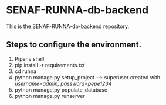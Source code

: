 # SENAF-RUNNA-db-backend
This is the SENAF-RUNNA-db-backend repository.

## Steps to configure the environment.
1. Pipenv shell
2. pip install -r requirements.txt
3. cd runna
4. python manage.py setup_project --> superuser created with *username=admin, password=pepe1234*
5. python manage.py populate_database
6. python manage.py runserver


